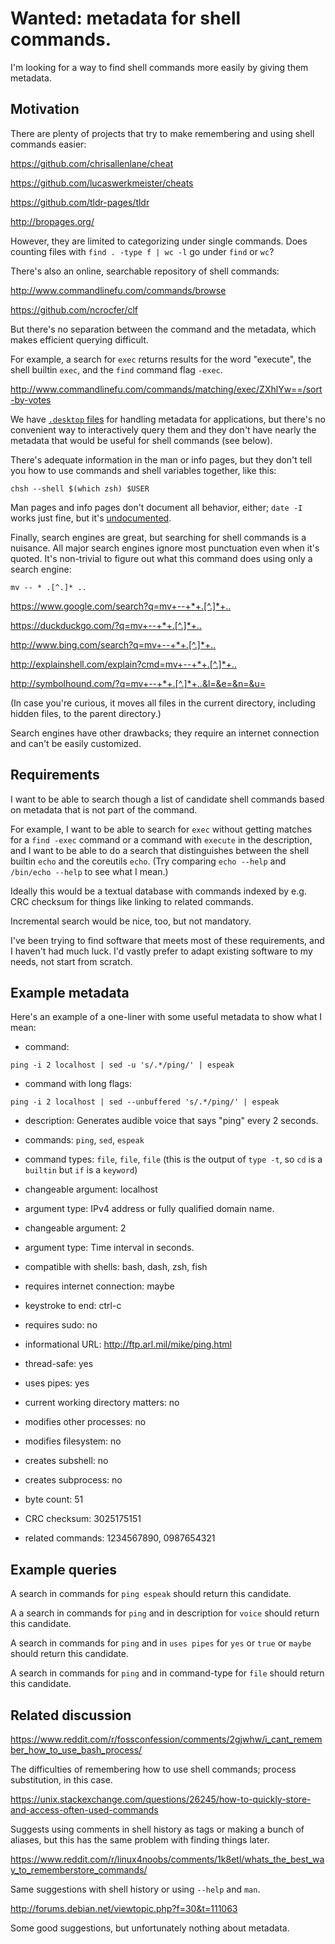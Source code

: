 # Wanted: metadata for shell commands. #

I'm looking for a way to find shell commands more easily by giving them metadata.

## Motivation ##

There are plenty of projects that try to make remembering and using shell commands easier:

<https://github.com/chrisallenlane/cheat>

<https://github.com/lucaswerkmeister/cheats>

<https://github.com/tldr-pages/tldr>

<http://bropages.org/>

However, they are limited to categorizing under single commands. Does counting files with `find . -type f | wc -l` go under `find` or `wc`?

There's also an online, searchable repository of shell commands:

<http://www.commandlinefu.com/commands/browse>

<https://github.com/ncrocfer/clf>

But there's no separation between the command and the metadata, which makes efficient querying difficult.

For example, a search for `exec` returns results for the word "execute", the shell builtin `exec`, and the `find` command flag `-exec`.

<http://www.commandlinefu.com/commands/matching/exec/ZXhlYw==/sort-by-votes>

We have  [`.desktop` files](http://standards.freedesktop.org/desktop-entry-spec/latest/ar01s05.html) for handling metadata for applications, but there's no convenient way to interactively query them and they don't have nearly the metadata that would be useful for shell commands (see below).

There's adequate information in the man or info pages, but they don't tell you how to use commands and shell variables together, like this:

    chsh --shell $(which zsh) $USER

Man pages and info pages don't document all behavior, either; `date -I` works just fine, but it's
[undocumented](https://lists.gnu.org/archive/html/bug-coreutils/2006-01/msg00155.html).

Finally, search engines are great, but searching for shell commands is a nuisance. All major search engines ignore most punctuation even when it's quoted. It's non-trivial to figure out what this command does using only a search engine:

    mv -- * .[^.]* ..

<https://www.google.com/search?q=mv+--+*+.[^.]*+..>

<https://duckduckgo.com/?q=mv+--+*+.[^.]*+..>

<http://www.bing.com/search?q=mv+--+*+.[^.]*+..>

<http://explainshell.com/explain?cmd=mv+--+*+.[^.]*+..>

<http://symbolhound.com/?q=mv+--+*+.[^.]*+..&l=&e=&n=&u=>

(In case you're curious, it moves all files in the current directory, including hidden files, to the parent directory.)

Search engines have other drawbacks; they require an internet connection and can't be easily customized.

## Requirements ##

I want to be able to search though a list of candidate shell commands based on metadata that is not part of the command.

For example, I want to be able to search for `exec` without getting matches for a `find -exec` command or a command with `execute` in the description, and I want to be able to do a search that distinguishes between the shell builtin `echo` and the coreutils `echo`. (Try comparing `echo --help` and `/bin/echo --help` to see what I mean.)

Ideally this would be a textual database with commands indexed by e.g. CRC checksum for things like linking to related commands.

Incremental search would be nice, too, but not mandatory.

I've been trying to find software that meets most of these requirements, and I haven't had much luck. I'd vastly prefer to adapt existing software to my needs, not start from scratch.

## Example metadata ##

Here's an example of a one-liner with some useful metadata to show what I mean:

* command:
 
`ping -i 2 localhost | sed -u 's/.*/ping/' | espeak`

* command with long flags:

`ping -i 2 localhost | sed --unbuffered 's/.*/ping/' | espeak`

* description: Generates audible voice that says "ping" every 2 seconds.

* commands: `ping`, `sed`, `espeak`

* command types: `file`, `file`, `file`
(this is the output of `type -t`, so `cd` is a `builtin` but `if` is a `keyword`)

* changeable argument: localhost

* argument type: IPv4 address or fully qualified domain name.

* changeable argument: 2

* argument type: Time interval in seconds.

* compatible with shells: bash, dash, zsh, fish

* requires internet connection: maybe

* keystroke to end: ctrl-c

* requires sudo: no

* informational URL: <http://ftp.arl.mil/mike/ping.html>

* thread-safe: yes

* uses pipes: yes

* current working directory matters: no

* modifies other processes: no

* modifies filesystem: no

* creates subshell: no

* creates subprocess: no

* byte count: 51
 
* CRC checksum: 3025175151

* related commands: 1234567890, 0987654321

## Example queries ##

A search in commands for `ping espeak` should return this candidate.

A a search in commands for `ping` and in description for `voice` should return this candidate.

A search in commands for `ping` and in `uses pipes` for `yes` or `true` or `maybe` should return this candidate.

A search in commands for `ping` and in command-type for `file` should return this candidate.

## Related discussion ##

<https://www.reddit.com/r/fossconfession/comments/2gjwhw/i_cant_remember_how_to_use_bash_process/>

The difficulties of remembering how to use shell commands; process substitution, in this case.

<https://unix.stackexchange.com/questions/26245/how-to-quickly-store-and-access-often-used-commands>

Suggests using comments in shell history as tags or making a bunch of aliases, but this has the same problem with finding things later.

<https://www.reddit.com/r/linux4noobs/comments/1k8etl/whats_the_best_way_to_rememberstore_commands/>

Same suggestions with shell history or using `--help` and `man`.

<http://forums.debian.net/viewtopic.php?f=30&t=111063>

Some good suggestions, but unfortunately nothing about metadata.


